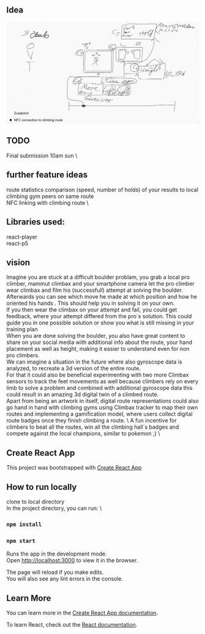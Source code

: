 

## Idea
![ideasketch](ideasketch.png)

## TODO
Final submission 10am sun \
## further feature ideas
route statistics comparison (speed, number of holds) of your results to local climbing gym peers on same route \
NFC linking with climbing route  \

## Libraries used:
react-player \
react-p5

## vision

Imagine you are stuck at a difficult boulder problam,
you grab a local pro climber, mammut climbax and your smartphone camera
let the pro climber wear climbax and film his (successfull) attempt at solving the boulder.
\
Afterwards you can see which move he made at which position and how he oriented his hands . This should help you in solving it on your own.
\
If you then wear the climbax on your attempt and fail, you could get feedback, where your attempt differed from the pro´s solution. This could guide you in one possible solution or show you what is still missing in your training plan
\
When you are done solving the boulder, you also have great content to share on your social media with additional info about the route, your hand placement as well as height,
making it easier to understand even for non pro climbers.
\
We can imagine a situation in the future where also gyroscope data is analyzed, to recreate a 3d version of the entire route.
\
For that it could also be beneficial experimenting with two more Climbax sensors to track the feet movements as well because climbers rely on every limb to solve a problem and combined with additional gyroscope data this could result in an amazing 3d digital twin of a climbed route.
\
Apart from being an artwork in itself, digital route representations could also go hand in hand with climbing gyms using Climbax tracker to map their own routes and implementing a gamification model, where users collect digital route badges once they finish climbing a route.
\  A fun incentive for climbers to beat all the routes, win all the climbing hall´s badges and compete against the local champions, similar to pokemon ;)
\


## Create React App
This project was bootstrapped with [Create React App](https://github.com/facebook/create-react-app)

## How to run locally
clone to local directory \
In the project directory, you can run: \

### `npm install`

### `npm start`

Runs the app in the development mode.\
Open [http://localhost:3000](http://localhost:3000) to view it in the browser.

The page will reload if you make edits.\
You will also see any lint errors in the console.

## Learn More

You can learn more in the [Create React App documentation](https://facebook.github.io/create-react-app/docs/getting-started).

To learn React, check out the [React documentation](https://reactjs.org/).
